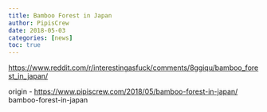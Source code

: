 ```yaml
---
title: Bamboo Forest in Japan
author: PipisCrew
date: 2018-05-03
categories: [news]
toc: true
---
```


https://www.reddit.com/r/interestingasfuck/comments/8ggiqu/bamboo_forest_in_japan/

origin - https://www.pipiscrew.com/2018/05/bamboo-forest-in-japan/ bamboo-forest-in-japan
